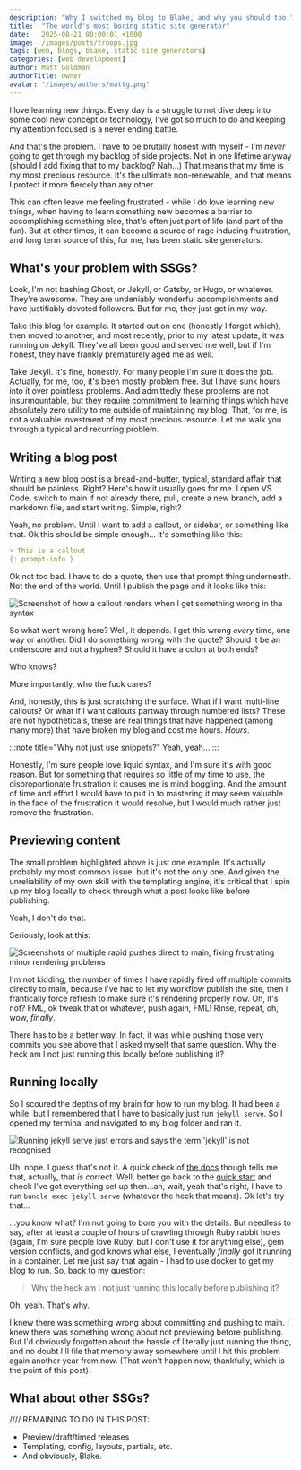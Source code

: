 ```yaml
---
description: "Why I switched my blog to Blake, and why you should too."
title:  "The world's most boring static site generator"
date:   2025-08-21 00:00:01 +1000
image:  /images/posts/troops.jpg
tags: [web, blogs, blake, static site generators]
categories: [web development]
author: Matt Goldman
authorTitle: Owner
avatar: "/images/authors/mattg.png"
---
```


I love learning new things. Every day is a struggle to not dive deep into some cool new concept or technology, I've got so much to do and keeping my attention focused is a never ending battle.

And that's the problem. I have to be brutally honest with myself - I'm _never_ going to get through my backlog of side projects. Not in one lifetime anyway (should I add fixing that to my backlog? Nah...) That means that my time is my most precious resource. It's the ultimate non-renewable, and that means I protect it more fiercely than any other.

This can often leave me feeling frustrated - while I do love learning new things, when having to learn something new becomes a barrier to accomplishing something else, that's often just part of life (and part of the fun). But at other times, it can become a source of rage inducing frustration, and long term source of this, for me, has been static site generators.

## What's your problem with SSGs?

Look, I'm not bashing Ghost, or Jekyll, or Gatsby, or Hugo, or whatever. They're awesome. They are undeniably wonderful accomplishments and have justifiably devoted followers. But for me, they just get in my way.

Take this blog for example. It started out on one (honestly I forget which), then moved to another, and most recently, prior to my latest update, it was running on Jekyll. They've all been good and served me well, but if I'm honest, they have frankly prematurely aged me as well.

Take Jekyll. It's fine, honestly. For many people I'm sure it does the job. Actually, for me, too, it's been mostly problem free. But I have sunk hours into it over pointless problems. And admittedly these problems are not insurmountable, but they require commitment to learning things which have absolutely zero utility to me outside of maintaining my blog. That, for me, is not a valuable investment of my most precious resource. Let me walk you through a typical and recurring problem.

## Writing a blog post

Writing a new blog post is a bread-and-butter, typical, standard affair that should be painless. Right? Here's how it usually goes for me. I open VS Code, switch to main if not already there, pull, create a new branch, add a markdown file, and start writing. Simple, right?

Yeah, no problem. Until I want to add a callout, or sidebar, or something like that. Ok this should be simple enough... it's something like this:

```markdown
> This is a callout
{: prompt-info }
```

Ok not too bad. I have to do a quote, then use that prompt thing underneath. Not the end of the world. Until I publish the page and it looks like this:

![Screenshot of how a callout renders when I get something wrong in the syntax](/images/posts/liquid-callout-screenshot.png)

So what went wrong here? Well, it depends. I get this wrong _every_ time, one way or another. Did I do something wrong with the quote? Should it be an underscore and not a hyphen? Should it have a colon at both ends?

Who knows?

More importantly, who the fuck cares?

And, honestly, this is just scratching the surface. What if I want multi-line callouts? Or what if I want callouts partway through numbered lists? These are not hypotheticals, these are real things that have happened (among many more) that have broken my blog and cost me hours. _Hours_.

:::note title="Why not just use snippets?"
Yeah, yeah...
:::

Honestly, I'm sure people love liquid syntax, and I'm sure it's with good reason. But for something that requires so little of my time to use, the disproportionate frustration it causes me is mind boggling. And the amount of time and effort I would have to put in to mastering it may seem valuable in the face of the frustration it would resolve, but I would much rather just remove the frustration.

## Previewing content

The small problem highlighted above is just one example. It's actually probably my most common issue, but it's not the only one. And given the unreliability of my own skill with the templating engine, it's critical that I spin up my blog locally to check through what a post looks like before publishing.

Yeah, I don't do that.

Seriously, look at this:

![Screenshots of multiple rapid pushes direct to main, fixing frustrating minor rendering problems](/images/posts/fix-prompts-commits.png)

I'm not kidding, the number of times I have rapidly fired off multiple commits directly to main, because I've had to let my workflow publish the site, then I frantically force refresh to make sure it's rendering properly now. Oh, it's not? FML, ok tweak that or whatever, push again, FML! Rinse, repeat, oh, wow, _finally_.

There has to be a better way. In fact, it was while pushing those very commits you see above that I asked myself that same question. Why the heck am I not just running this locally before publishing it?

## Running locally

So I scoured the depths of my brain for how to run my blog. It had been a while, but I remembered that I have to basically just run `jekyll serve`. So I opened my terminal and navigated to my blog folder and ran it.

![Running jekyll serve just errors and says the term 'jekyll' is not recognised](/images/posts/jekyll-serve-nope.png)

Uh, nope. I guess that's not it. A quick check of [the docs](https://jekyllrb.com/docs/usage/) though tells me that, actually, that _is_ correct. Well, better go back to the [quick start](https://jekyllrb.com/docs/) and check I've got everything set up then...ah, wait, yeah that's right, I have to run `bundle exec jekyll serve` (whatever the heck that means). Ok let's try that...

...you know what? I'm not going to bore you with the details. But needless to say, after at least a couple of hours of crawling through Ruby rabbit holes (again, I'm sure people love Ruby, but I don't use it for anything else), gem version conflicts, and god knows what else, I eventually _finally_ got it running in a container. Let me just say that again - I had to use docker to get my blog to run. So, back to my question:

> Why the heck am I not just running this locally before publishing it?

Oh, yeah. That's why.

I knew there was something wrong about committing and pushing to main. I knew there was something wrong about not previewing before publishing. But I'd obviously forgotten about the hassle of literally just running the thing, and no doubt I'll file that memory away somewhere until I hit this problem again another year from now. (That won't happen now, thankfully, which is the point of this post).

## What about other SSGs?

//// REMAINING TO DO IN THIS POST:

* Preview/draft/timed releases
* Templating, config, layouts, partials, etc.
* And obviously, Blake.

